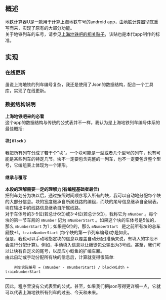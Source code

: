 ## 概述  
地铁计算器U是一款用于计算上海地铁车号的android app，由[地铁计算器](https://github.com/nanhuajiaren/MetroCalculator)彻底重写而来，实现了原有的大部分功能。  
关于地铁列车的车号，请参见[上海地铁吧的相关贴子](http://tieba.baidu.com/p/6443728356)，该贴也是本代app制作的标准。  
## 实现
### 在线更新
虽说上海地铁的列车编号复杂，我还是使用了Json的数据结构，配合一个工具库，实现了在线更新。
### 数据结构说明
 **上海地铁吧来的必看**   
这个app的数据结构与传统的公式表并不一样，我认为是上海地铁列车编号体系的最佳概括:
#### 块( `Block` )
我把所有列车分成了若干个"块"。一个块可能是一型或者几个型号的列车，也有可能是某些列车的特定几节。块不一定要包含完整的一列车，也不一定要包含整个型号，它编组表上体现为一个矩形。  
#### 继承与覆写
 ****本段的理解需要一定的理解力(有编程基础者最佳)****   
把列车划分为块以后，通过按照时间顺序写入所有的块，我可以自动地分配每个块的大部分信息。块的宽度继承自所属线路的编组，而块的尾号信息继承自全局表。块在输出中的线路信息继承自所属线路。  
对于车体号的3-5位(若总计6位)或3-4位(若总计5位)，我称它为 `mNumber` 。每个块的第一节车厢的 `mNumber` 记为 `mNumberStart` 。如果这个块的车体号是5位的，那么 `mNumberStart` 为1；如果是6位的，那么 `mNumberStart
` 是之前所有块的总车厢数+1。`trainNumberStart` (每个块的第一节列车编号)亦是如此。  
但是，我也可以手动地指定块的信息以覆盖自动分配(准确来说，有填入的字段不会进行分配计算)。例如，手动填入信息以让叛徒包公输出为3号线。甚至，我们可以让块有自定义的尾号，以反应小鲶鱼的扩编车厢。  
由此自动或手动分配所有块的信息后，计算就变得很简单:  
```
    列车实际编号 = (mNumber - mNumberStart) / blockWidth + trainNumberStart
```
---------
因此，程序里没有公式表里的公式。甚至，如果我们把json写得更详细一点，它就可以代表上海地铁所有列车的过去、今天和未来。